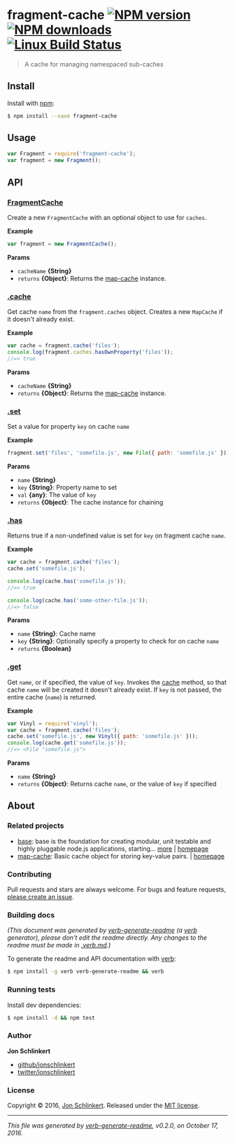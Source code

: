 # fragment-cache [![NPM version](https://img.shields.io/npm/v/fragment-cache.svg?style=flat)](https://www.npmjs.com/package/fragment-cache) [![NPM downloads](https://img.shields.io/npm/dm/fragment-cache.svg?style=flat)](https://npmjs.org/package/fragment-cache) [![Linux Build Status](https://img.shields.io/travis/jonschlinkert/fragment-cache.svg?style=flat&label=Travis)](https://travis-ci.org/jonschlinkert/fragment-cache)

> A cache for managing namespaced sub-caches

## Install

Install with [npm](https://www.npmjs.com/):

```sh
$ npm install --save fragment-cache
```

## Usage

```js
var Fragment = require('fragment-cache');
var fragment = new Fragment();
```

## API

### [FragmentCache](index.js#L24)

Create a new `FragmentCache` with an optional object to use for `caches`.

**Example**

```js
var fragment = new FragmentCache();
```

**Params**

- `cacheName` **{String}**
- `returns` **{Object}**: Returns the [map-cache](https://github.com/jonschlinkert/map-cache) instance.

### [.cache](index.js#L49)

Get cache `name` from the `fragment.caches` object. Creates a new `MapCache` if it doesn't already exist.

**Example**

```js
var cache = fragment.cache('files');
console.log(fragment.caches.hasOwnProperty('files'));
//=> true
```

**Params**

- `cacheName` **{String}**
- `returns` **{Object}**: Returns the [map-cache](https://github.com/jonschlinkert/map-cache) instance.

### [.set](index.js#L67)

Set a value for property `key` on cache `name`

**Example**

```js
fragment.set('files', 'somefile.js', new File({ path: 'somefile.js' }));
```

**Params**

- `name` **{String}**
- `key` **{String}**: Property name to set
- `val` **{any}**: The value of `key`
- `returns` **{Object}**: The cache instance for chaining

### [.has](index.js#L93)

Returns true if a non-undefined value is set for `key` on fragment cache `name`.

**Example**

```js
var cache = fragment.cache('files');
cache.set('somefile.js');

console.log(cache.has('somefile.js'));
//=> true

console.log(cache.has('some-other-file.js'));
//=> false
```

**Params**

- `name` **{String}**: Cache name
- `key` **{String}**: Optionally specify a property to check for on cache `name`
- `returns` **{Boolean}**

### [.get](index.js#L115)

Get `name`, or if specified, the value of `key`. Invokes the [cache](#cache) method, so that cache `name` will be created it doesn't already exist. If `key` is not passed, the entire cache (`name`) is returned.

**Example**

```js
var Vinyl = require('vinyl');
var cache = fragment.cache('files');
cache.set('somefile.js', new Vinyl({ path: 'somefile.js' }));
console.log(cache.get('somefile.js'));
//=> <File "somefile.js">
```

**Params**

- `name` **{String}**
- `returns` **{Object}**: Returns cache `name`, or the value of `key` if specified

## About

### Related projects

- [base](https://www.npmjs.com/package/base): base is the foundation for creating modular, unit testable and highly pluggable node.js applications, starting… [more](https://github.com/node-base/base) | [homepage](https://github.com/node-base/base 'base is the foundation for creating modular, unit testable and highly pluggable node.js applications, starting with a handful of common methods, like `set`, `get`, `del` and `use`.')
- [map-cache](https://www.npmjs.com/package/map-cache): Basic cache object for storing key-value pairs. | [homepage](https://github.com/jonschlinkert/map-cache 'Basic cache object for storing key-value pairs.')

### Contributing

Pull requests and stars are always welcome. For bugs and feature requests, [please create an issue](../../issues/new).

### Building docs

_(This document was generated by [verb-generate-readme](https://github.com/verbose/verb-generate-readme) (a [verb](https://github.com/verbose/verb) generator), please don't edit the readme directly. Any changes to the readme must be made in [.verb.md](.verb.md).)_

To generate the readme and API documentation with [verb](https://github.com/verbose/verb):

```sh
$ npm install -g verb verb-generate-readme && verb
```

### Running tests

Install dev dependencies:

```sh
$ npm install -d && npm test
```

### Author

**Jon Schlinkert**

- [github/jonschlinkert](https://github.com/jonschlinkert)
- [twitter/jonschlinkert](http://twitter.com/jonschlinkert)

### License

Copyright © 2016, [Jon Schlinkert](https://github.com/jonschlinkert).
Released under the [MIT license](https://github.com/jonschlinkert/fragment-cache/blob/master/LICENSE).

---

_This file was generated by [verb-generate-readme](https://github.com/verbose/verb-generate-readme), v0.2.0, on October 17, 2016._
